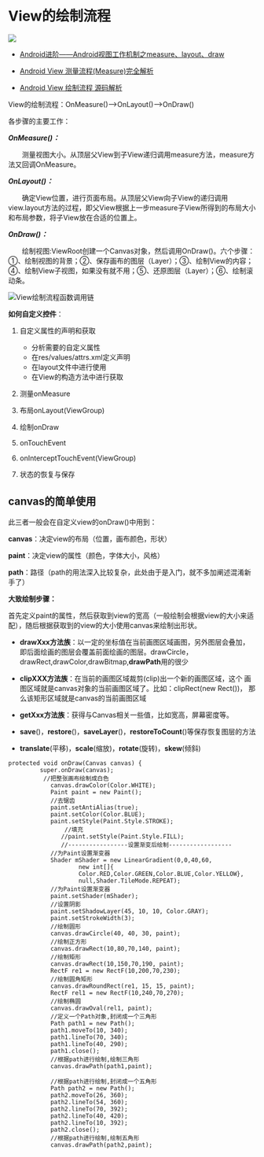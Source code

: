 View的绘制流程
===
![](https://img-blog.csdn.net/20170123001028935?watermark/2/text/aHR0cDovL2Jsb2cuY3Nkbi5uZXQvcXFfMzAzNzk2ODk=/font/5a6L5L2T/fontsize/400/fill/I0JBQkFCMA==/dissolve/70/gravity/SouthEast)

* [Android进阶——Android视图工作机制之measure、layout、draw](http://blog.csdn.net/qq_30379689/article/details/54588736)

* [Android View 测量流程(Measure)完全解析](https://www.jianshu.com/p/3299c3de0b7d)

* [Android View 绘制流程 源码解析](https://www.jianshu.com/p/bb7977990baa)

View的绘制流程：OnMeasure()——>OnLayout()——>OnDraw()

各步骤的主要工作：

**_OnMeasure()：_**

    测量视图大小。从顶层父View到子View递归调用measure方法，measure方法又回调OnMeasure。

**_OnLayout()：_**

    确定View位置，进行页面布局。从顶层父View向子View的递归调用view.layout方法的过程，即父View根据上一步measure子View所得到的布局大小和布局参数，将子View放在合适的位置上。

**_OnDraw()：_**

    绘制视图:ViewRoot创建一个Canvas对象，然后调用OnDraw()。六个步骤：①、绘制视图的背景；②、保存画布的图层（Layer）；③、绘制View的内容；④、绘制View子视图，如果没有就不用；⑤、还原图层（Layer）；⑥、绘制滚动条。

![View绘制流程函数调用链](http://ou21vt4uz.bkt.clouddn.com/interview/custom_view/flow_img/view_measure.png)


**如何自定义控件**：

1.  自定义属性的声明和获取

    *   分析需要的自定义属性
    *   在res/values/attrs.xml定义声明
    *   在layout文件中进行使用
    *   在View的构造方法中进行获取
2.  测量onMeasure

3.  布局onLayout(ViewGroup)

4.  绘制onDraw

5.  onTouchEvent

6.  onInterceptTouchEvent(ViewGroup)

7.  状态的恢复与保存

## canvas的简单使用

此三者一般会在自定义view的onDraw()中用到：

**canvas**：决定view的布局（位置，画布颜色，形状）

**paint**：决定view的属性（颜色，字体大小，风格）

**path**：路径（path的用法深入比较复杂，此处由于是入门，就不多加阐述混淆新手了）

**大致绘制步骤：**

首先定义paint的属性，然后获取到view的宽高（一般绘制会根据view的大小来适配），随后根据获取到的view的大小使用canvas来绘制出形状。

*   **drawXxx方法族**：以一定的坐标值在当前画图区域画图，另外图层会叠加， 即后面绘画的图层会覆盖前面绘画的图层。drawCircle，drawRect,drawColor,drawBitmap,**drawPath**用的很少

*   **clipXXX方法族**：在当前的画图区域裁剪(clip)出一个新的画图区域，这个 画图区域就是canvas对象的当前画图区域了。比如：clipRect(new Rect())， 那么该矩形区域就是canvas的当前画图区域

*   **getXxx方法族**：获得与Canvas相关一些值，比如宽高，屏幕密度等。

*   **save**()，**restore**()，**saveLayer**()，**restoreToCount**()等保存恢复图层的方法

*   **translate**(平移)，**scale**(缩放)，**rotate**(旋转)，**skew**(倾斜)
```
protected void onDraw(Canvas canvas) {
         super.onDraw(canvas);
          //把整张画布绘制成白色
            canvas.drawColor(Color.WHITE);
            Paint paint = new Paint();
            //去锯齿
            paint.setAntiAlias(true);
            paint.setColor(Color.BLUE);
            paint.setStyle(Paint.Style.STROKE);
                //填充
               //paint.setStyle(Paint.Style.FILL);
               //-----------------设置渐变后绘制------------------
            //为Paint设置渐变器
            Shader mShader = new LinearGradient(0,0,40,60,
                    new int[]{
                    Color.RED,Color.GREEN,Color.BLUE,Color.YELLOW},
                    null,Shader.TileMode.REPEAT);
            //为Paint设置渐变器
            paint.setShader(mShader);
            //设置阴影
            paint.setShadowLayer(45, 10, 10, Color.GRAY);
            paint.setStrokeWidth(3);
            //绘制圆形
            canvas.drawCircle(40, 40, 30, paint);
            //绘制正方形
            canvas.drawRect(10,80,70,140, paint);
            //绘制矩形
            canvas.drawRect(10,150,70,190, paint);
            RectF re1 = new RectF(10,200,70,230);
            //绘制圆角矩形
            canvas.drawRoundRect(re1, 15, 15, paint);
            RectF rel1 = new RectF(10,240,70,270);
            //绘制椭圆
            canvas.drawOval(rel1, paint);
            //定义一个Path对象,封闭成一个三角形
            Path path1 = new Path();
            path1.moveTo(10, 340);
            path1.lineTo(70, 340);
            path1.lineTo(40, 290);
            path1.close();
            //根据path进行绘制,绘制三角形
            canvas.drawPath(path1,paint); 
 
            //根据path进行绘制,封闭成一个五角形
            Path path2 = new Path();
            path2.moveTo(26, 360);
            path2.lineTo(54, 360);
            path2.lineTo(70, 392);
            path2.lineTo(40, 420);
            path2.lineTo(10, 392);
            path2.close();
            //根据path进行绘制,绘制五角形
            canvas.drawPath(path2,paint);
```
